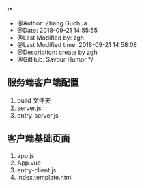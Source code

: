 /*
* @Author: Zhang Guohua
* @Date:   2018-09-21 14:55:55
* @Last Modified by:   zgh
* @Last Modified time: 2018-09-21 14:58:08
* @Description: create by zgh
* @GitHub: Savour Humor
*/

## 服务端客户端配置
1. build 文件夹
2. server.js
3. entry-server.js

## 客户端基础页面
1. app.js
2. App.vue
3. entry-client.js
4. index.template.html
